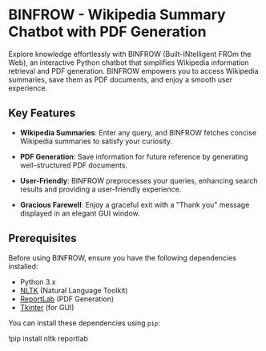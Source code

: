 # BINFROW - Wikipedia Summary Chatbot with PDF Generation

Explore knowledge effortlessly with BINFROW (Built-INtelligent FROm the Web), an interactive Python chatbot that simplifies Wikipedia information retrieval and PDF generation. BINFROW empowers you to access Wikipedia summaries, save them as PDF documents, and enjoy a smooth user experience.

## Key Features

- **Wikipedia Summaries**: Enter any query, and BINFROW fetches concise Wikipedia summaries to satisfy your curiosity.

- **PDF Generation**: Save information for future reference by generating well-structured PDF documents.

- **User-Friendly**: BINFROW preprocesses your queries, enhancing search results and providing a user-friendly experience.

- **Gracious Farewell**: Enjoy a graceful exit with a "Thank you" message displayed in an elegant GUI window.

## Prerequisites

Before using BINFROW, ensure you have the following dependencies installed:

- Python 3.x
- [NLTK](https://www.nltk.org/) (Natural Language Toolkit)
- [ReportLab](https://www.reportlab.com/) (PDF Generation)
- [Tkinter](https://docs.python.org/3/library/tkinter.html) (for GUI)

You can install these dependencies using `pip`:

!pip install nltk reportlab

